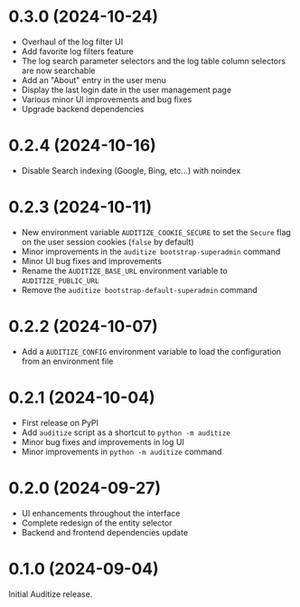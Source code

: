 # 0.3.0 (2024-10-24)

- Overhaul of the log filter UI
- Add favorite log filters feature
- The log search parameter selectors and the log table column selectors are now searchable
- Add an "About" entry in the user menu
- Display the last login date in the user management page
- Various minor UI improvements and bug fixes
- Upgrade backend dependencies

# 0.2.4 (2024-10-16)

- Disable Search indexing (Google, Bing, etc...) with noindex

# 0.2.3 (2024-10-11)

- New environment variable `AUDITIZE_COOKIE_SECURE` to set the `Secure` flag on the
  user session cookies (`false` by default)
- Minor improvements in the `auditize bootstrap-superadmin` command
- Minor UI bug fixes and improvements
- Rename the `AUDITIZE_BASE_URL` environment variable to `AUDITIZE_PUBLIC_URL`
- Remove the `auditize bootstrap-default-superadmin` command

# 0.2.2 (2024-10-07)

- Add a `AUDITIZE_CONFIG` environment variable to load the configuration from an environment file

# 0.2.1 (2024-10-04)

- First release on PyPI
- Add `auditize` script as a shortcut to `python -m auditize`
- Minor bug fixes and improvements in log UI
- Minor improvements in `python -m auditize` command

# 0.2.0 (2024-09-27)

- UI enhancements throughout the interface
- Complete redesign of the entity selector
- Backend and frontend dependencies update

# 0.1.0 (2024-09-04)

Initial Auditize release.
